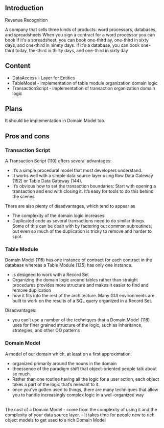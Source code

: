 ## Introduction

Revenue Recognition

A company that sells three kinds of products: word processors, databases, and spreadsheets
When you sign a contract for a word processor you can book 
If it's a spreadsheet, you can book one-third ay, one-third in sixty days, and one-third in ninety days. 
If it's a database, you can book one-third today, the-third in thirty days, and one-third in sixty day

## Content
- DataAccess - Layer for Entities
- TableModel - implementation of table module organization domain logic
- TransactionScript - implementation of transaction organization domain logic

## Plans

It should be implementation in Domain Model too.

## Pros and cons
### Transaction Script 
A Transaction Script (110) offers several advantages: <br/>
- It’s a simple procedural model that most developers understand.
- It works well with a simple data source layer using Row Data Gateway
(152) or Table Data Gateway (144).
- It’s obvious how to set the transaction boundaries: Start with opening a
transaction and end with closing it. It’s easy for tools to do this behind the
scenes

There are also plenty of disadvantages, which tend to appear as <br/>
- The complexity of the domain logic increases. 
- Duplicated code as several transactions need to do similar things. </br>
Some of this can be dealt with by
factoring out common subroutines, but even so much of the duplication is
tricky to remove and harder to spot.

### Table Module
Domain Model (116) has one instance of contract for each
contract in the database whereas a Table Module (125) has only one instance.

- is designed to work with a Record Set
- Organizing the domain logic around tables rather than straight procedures provides more structure and makes it easier to find and remove duplication
- how it fits into the rest of the architecture. Many GUI environments are built to work on the results of a SQL query organized in a Record Set.

Disadvantages:
- you can’t use a number of the techniques that a Domain Model (116) uses for finer grained structure of the logic, such as inheritance, strategies, and other OO patterns


### Domain Model
A model of our domain which, at least on a first approximation.
- organized primarily around the nouns in the domain
- theessence of the paradigm shift that object-oriented people talk about so much.
- Rather than one routine having all the logic for a user action, each object takes
a part of the logic that’s relevant to it.
- once you’ve gotten
used to things, there are many techniques that allow you to handle increasingly
complex logic in a well-organized way
<br/>
The cost of a Domain Model
- come from the complexity of using it and the complexity of your data source layer. 
- It takes time for people new to rich object models to get used to a rich Domain Model